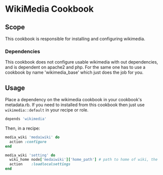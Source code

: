 # WikiMedia Cookbook

## Scope

This cookbook is responsible for installing and configuring wikimedia.

### Dependencies

This cookbook does not configure usable wikimedia with out dependencies, and is dependent on apache2 and php. For the same one has to use a cookbook by name 'wikimedia_base' which just does the job for you.

## Usage

Place a dependency on the wikimedia cookbook in your cookbook's metadata.rb.
If you need to installed from this cookbook then just use `wikimedia::default` in your recipe or role.

```ruby
depends 'wikimedia'
```

Then, in a recipe:

```ruby
media_wiki 'medaiwiki' do
  action :configure
end

media_wiki 'setting' do
  wiki_home node['medaiwiki']['home_path'] # path to home of wiki, the declare is taken as default.
  action    :loadlocalsettings
end

```
